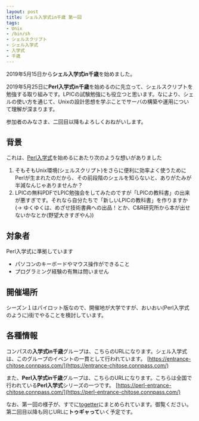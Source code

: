 ```yaml
---
layout: post
title: シェル入学式in千歳 第一回
tags:
- Unix
- /bin/sh
- シェルスクリプト
- シェル入学式
- 入学式
- 千歳
---
```


2019年5月15日から**シェル入学式in千歳**を始めました。

2019年5月25日に**Perl入学式in千歳**を始めるのに先立って、シェルスクリプトを勉強する取り組みです。LPICの試験勉強にも役立つと思います。なにより、シェルの使い方を通じて、Unixの設計思想を学ぶことでサーバの構築や運用について理解が深まります。

参加者のみなさま、二回目以降もよろしくおねがいします。


## 背景

これは、[Perl入学式](https://technotes.fml.org/items/perl-entrance-chitose)を始めるにあたり次のような想いがありました
1. そもそもUnix環境(シェルスクリプト)をさらに便利に効率よく使うためにPerlが生まれたのだから、その前段階のシェルを知らないと、ありがたみが半減なんじゃありませんか？
1. LPICの無料PDFでLPIC勉強会をしてみたのですが「LPICの教科書」の出来が悪すぎです。それなら自分たちで「新しいLPICの教科書」を作りますか(→ ゆくゆくは、めざせ技術書典への出品！とか、C&R研究所から本が出せないかなとか(野望大きすぎやん))


## 対象者

Perl入学式に準拠しています
- パソコンのキーボードやマウス操作ができること
- プログラミング経験の有無は問いません


## 開催場所

シーズン１はパイロット版なので、開催地が大学ですが、おいおい(Perl入学式のように)街でやることを検討しています。


## 各種情報

コンパスの**入学式in千歳**グループは、こちらのURLになります。シェル入学式は、このグループのイベントの一貫として行われています。
[https://entrance-chitose.connpass.com/](https://entrance-chitose.connpass.com/)

また、**Perl入学式in千歳**グループは、こちらのURLになります。こちらは全国で行われている**Perl入学式**シリーズの一つです。
[https://perl-entrance-chitose.connpass.com/](https://perl-entrance-chitose.connpass.com/)

なお、第一回の様子が、すでに[togetter](https://togetter.com/li/1360794)にまとめられています。御覧ください。第二回目以降も同じURLに**トゥギャって**いく予定です。
